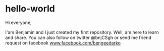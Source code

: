 # hello-world

Hi everyone,

I'am Benjamin and I just created my first repository.
Well, am here to learn and share. 
You can also follow on twitter @bnjCSgh or send me friend request on facebook www.facebook.com/bengeedarko
